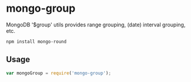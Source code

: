 # mongo-group
MongoDB '$group' utils provides range grouping, (date) interval grouping, etc.  

	npm install mongo-round

## Usage

```javascript
var mongoGroup = require('mongo-group');
```
